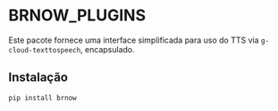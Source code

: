 # BRNOW_PLUGINS

Este pacote fornece uma interface simplificada para uso do TTS via `g-cloud-texttospeech`, encapsulado.

## Instalação

```bash
pip install brnow
